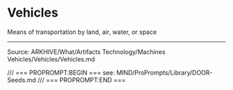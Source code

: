 # Vehicles

Means of transportation by land, air, water, or space

---
Source: ARKHIVE/What/Artifacts Technology/Machines Vehicles/Vehicles/Vehicles.md

/// === PROPROMPT:BEGIN ===
see: MIND/ProPrompts/Library/DOOR-Seeds.md
/// === PROPROMPT:END ===
